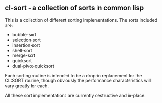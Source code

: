 cl-sort - a collection of sorts in common lisp
----------------------------------------------

This is a collection of different sorting implementations.  The sorts
included are:

* bubble-sort
* selection-sort
* insertion-sort
* shell-sort
* merge-sort
* quicksort
* dual-pivot-quicksort

Each sorting routine is intended to be a drop-in replacement for the
CL:SORT routine, though obviously the performance characteristics will
vary greatly for each.

All these sort implementations are currently destructive and in-place.